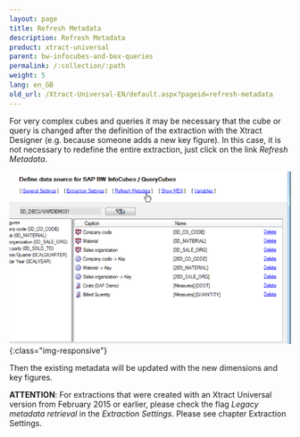 ```yaml
---
layout: page
title: Refresh Metadata
description: Refresh Metadata
product: xtract-universal
parent: bw-infocubes-and-bex-queries
permalink: /:collection/:path
weight: 5
lang: en_GB
old_url: /Xtract-Universal-EN/default.aspx?pageid=refresh-metadata
---
```


For very complex cubes and queries it may be necessary that the cube or query is changed after the definition of the extraction with the Xtract Designer (e.g. because someone adds a new key figure). In this case, it is not necessary to redefine the entire extraction, just click on the link *Refresh Metadata*. 

![Cube-Refresh-Metadata](/img/content/Cube-Refresh-Metadata.png){:class="img-responsive"}

Then the existing metadata will be updated with the new dimensions and key figures.

**ATTENTION**: For extractions that were created with an Xtract Universal version from February 2015 or earlier, please check the flag *Legacy metadata retrieval* in the *Extraction Settings*. Please see chapter Extraction Settings.

